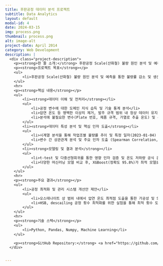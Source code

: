 ```yaml
---
title: 후판공정 데이터 분석 프로젝트
subtitle: Data Analytics
layout: default
modal-id: 4
date: 2024-03-15
img: process.png
thumbnail: process.png
alt: image-alt
project-date: April 2014
category: Web Development
description: |
  <div class="project-description">
    <p><strong>한 줄 소개:</strong> 후판공정 Scale(산화철) 불량 원인 분석 및 예측을 통한 불량률 감소 및 생산 효율성 향상</p>
    <p><strong>프로젝트 목표</strong></p>
    <ul>
        <li>후판공정 Scale(산화철) 불량 원인 분석 및 예측을 통한 불량률 감소 및 생산 효율성 향상</li>
    </ul>
    <hr>
    <p><strong>핵심 내용</strong></p>
    <ul>
        <li><strong>데이터 이해 및 전처리</strong></li>
        <ul>
            <li>공정 변수에 대한 도메인 지식 습득 및 기술 통계 분석</li>
            <li>압연 온도 등 명백한 이상치 제거, 발주 규격 범위 내 정상 데이터 유지</li>
            <li>분석에 불필요한 변수(Plate 번호, 제품 규격, 가열로 추출 온도) 및 특정 범주(티타늄, HSB 미적용) 제거를 통한 분석 효율성 증대</li>
        </ul>
        <li><strong>데이터 특성 분석 및 핵심 인자 도출</strong></li>
        <ul>
            <li>시계열 분석을 통해 작업조별 불량률 추이 및 특정 일자(2023-01-04) 연속 불량 원인 분석</li>
            <li>변수 간 상관관계 분석 및 주요 인자 도출 (Spearman Correlation, Heatmap 활용)</li>
        </ul>
        <li><strong>모델링 및 결과 분석</strong></li>
        <ul>
            <li>t-test 및 다중선형회귀를 통한 영향 인자 검증 및 온도 저하량 공식 검증</li>
            <li>다양한 머신러닝 모델 비교 후, XGBoost(정확도 95.8%)가 최적 모델로 선정</li>
        </ul>
    </ul>
    <hr>
    <p><strong>주요 결과</strong></p>
    <ul>
        <li>공정 최적화 및 관리 시스템 개선안 제안</li>
        <ul>
            <li>오스테나이트 상 범위 내에서 압연 온도 최적점 도출을 통한 가공성 및 Scale량 개선</li>
            <li>HSB, descailing 공정 횟수 최적화를 위한 실험을 통해 최적 횟수 도출</li>
        </ul>
    </ul>
    <hr>
    <p><strong>기술 스택</strong></p>
    <ul>
        <li>Python, Pandas, Numpy, Machine Learning</li>
    </ul>

    <p><strong>GitHub Repository:</strong> <a href="https://github.com/HaileysArchives/portfolio_code/tree/main/C2_%ED%9B%84%ED%8C%90%EA%B3%B5%EC%A0%95" target="_blank">GitHub Link</a></p>
  </div>


---
```

